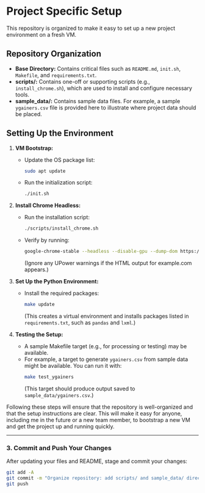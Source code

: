 # Project Specific Setup

This repository is organized to make it easy to set up a new project environment on a fresh VM.

## Repository Organization

- **Base Directory:** Contains critical files such as `README.md`, `init.sh`, `Makefile`, and `requirements.txt`.
- **scripts/:** Contains one-off or supporting scripts (e.g., `install_chrome.sh`), which are used to install and configure necessary tools.
- **sample_data/:** Contains sample data files. For example, a sample `ygainers.csv` file is provided here to illustrate where project data should be placed.

## Setting Up the Environment

1. **VM Bootstrap:**
   - Update the OS package list:
     ```bash
     sudo apt update
     ```
   - Run the initialization script:
     ```bash
     ./init.sh
     ```

2. **Install Chrome Headless:**
   - Run the installation script:
     ```bash
     ./scripts/install_chrome.sh
     ```
   - Verify by running:
     ```bash
     google-chrome-stable --headless --disable-gpu --dump-dom https://example.com
     ```
     (Ignore any UPower warnings if the HTML output for example.com appears.)

3. **Set Up the Python Environment:**
   - Install the required packages:
     ```bash
     make update
     ```
     (This creates a virtual environment and installs packages listed in `requirements.txt`, such as `pandas` and `lxml`.)

4. **Testing the Setup:**
   - A sample Makefile target (e.g., for processing or testing) may be available.
   - For example, a target to generate `ygainers.csv` from sample data might be available. You can run it with:
     ```bash
     make test_ygainers
     ```
     (This target should produce output saved to `sample_data/ygainers.csv`.)

Following these steps will ensure that the repository is well-organized and that the setup instructions are clear. This will make it easy for anyone, including me in the future or a new team member, to bootstrap a new VM and get the project up and running quickly.

---

### 3. Commit and Push Your Changes

After updating your files and README, stage and commit your changes:

```bash
git add -A
git commit -m "Organize repository: add scripts/ and sample_data/ directories, update README"
git push

